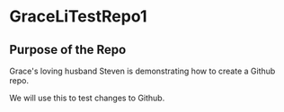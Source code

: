 # GraceLiTestRepo1

## Purpose of the Repo
Grace's loving husband Steven is demonstrating how to create a Github repo.

We will use this to test changes to Github.
